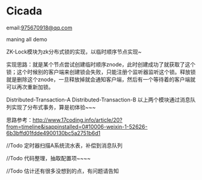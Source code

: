 # Cicada

email:975670918@qq.com

maning all demo

ZK-Lock模块为zk分布式锁的实现，以临时顺序节点实现~

实现思路：就是某个节点尝试创建临时顺序znode，此时创建成功了就获取了这个锁；这个时候别的客户端来创建锁会失败，只能注册个监听器监听这个锁。释放锁就是删除这个znode，一旦释放掉就会通知客户端，然后有一个等待着的客户端就可以再次重新加锁。



Distributed-Transaction-A
Distributed-Transaction-B
以上两个模块通过消息队列实现了分布式事务，算是初体验~~~

思路参考：http://www.17coding.info/article/20?from=timeline&isappinstalled=0#10006-weixin-1-52626-6b3bffd01fdde4900130bc5a2751b6d1

//Todo   定时器扫描A系统流水表，补偿到消息队列

//Todo   代码整理，抽取配置项~~~~

//Todo   估计还有很多没想到的点，有问题请告知


